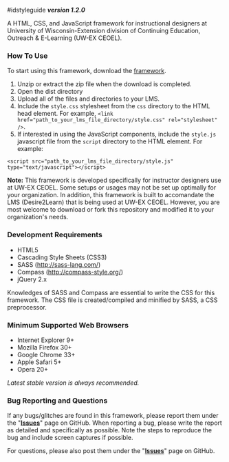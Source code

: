 #idstyleguide
**_version 1.2.0_**

A HTML, CSS, and JavaScript framework for instructional designers at University of Wisconsin-Extension division of Continuing Education, Outreach &amp; E-Learning (UW-EX CEOEL).

### How To Use
To start using this framework, download the [framework](https://github.com/oel-mediateam/idstyleguide/archive/master.zip).
1. Unzip or extract the zip file when the download is completed.
2. Open the dist directory
3. Upload all of the files and directories to your LMS.
4. Include the `style.css` stylesheet from the `css` directory to the HTML head element. For example, `<link href="path_to_your_lms_file_directory/style.css" rel="stylesheet" />`.
5. If interested in using the JavaScript components, include the `style.js` javascript file from the `script` directory to the HTML element. For example:
```
<script src="path_to_your_lms_file_directory/style.js" type="text/javascript"></script>
```
**Note:** This framework is developed specifically for instructor designers use at UW-EX CEOEL. Some setups or usages may not be set up optimally for your organization. In addition, this framework is built to accomandate the LMS (Desire2Learn) that is being used at UW-EX CEOEL. However, you are most welcome to download or fork this repository and modified it to your organization's needs.

### Development Requirements
* HTML5
* Cascading Style Sheets (CSS3)
* SASS (http://sass-lang.com/)
* Compass (http://compass-style.org/)
* jQuery 2.x

Knowledges of SASS and Compass are essential to write the CSS for this framework. The CSS file is created/compiled and minified by SASS, a CSS preprocessor.

### Minimum Supported Web Browsers
* Internet Explorer 9+
* Mozilla Firefox 30+
* Google Chrome 33+
* Apple Safari 5+
* Opera 20+

*Latest stable version is always recommended.*

### Bug Reporting and Questions
If any bugs/glitches are found in this framework, please report them under the "**[Issues](https://github.com/oel-mediateam/idstyleguide/issues)**" page on GitHub. When reporting a bug, please write the report as detailed and specifically as possible. Note the steps to reproduce the bug and include screen captures if possible.

For questions, please also post them under the "**[Issues](https://github.com/oel-mediateam/idstyleguide/issues)**" page on GitHub.
